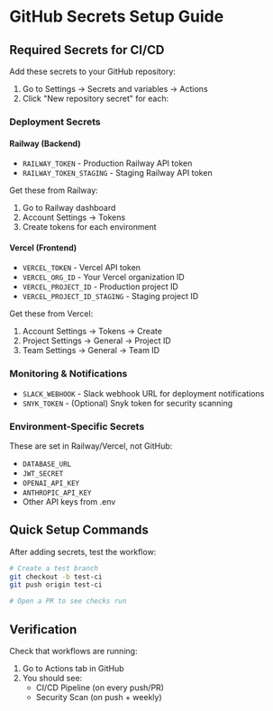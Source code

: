 # GitHub Secrets Setup Guide

## Required Secrets for CI/CD

Add these secrets to your GitHub repository:
1. Go to Settings → Secrets and variables → Actions
2. Click "New repository secret" for each:

### Deployment Secrets

#### Railway (Backend)
- `RAILWAY_TOKEN` - Production Railway API token
- `RAILWAY_TOKEN_STAGING` - Staging Railway API token

Get these from Railway:
1. Go to Railway dashboard
2. Account Settings → Tokens
3. Create tokens for each environment

#### Vercel (Frontend)
- `VERCEL_TOKEN` - Vercel API token
- `VERCEL_ORG_ID` - Your Vercel organization ID
- `VERCEL_PROJECT_ID` - Production project ID
- `VERCEL_PROJECT_ID_STAGING` - Staging project ID

Get these from Vercel:
1. Account Settings → Tokens → Create
2. Project Settings → General → Project ID
3. Team Settings → General → Team ID

### Monitoring & Notifications
- `SLACK_WEBHOOK` - Slack webhook URL for deployment notifications
- `SNYK_TOKEN` - (Optional) Snyk token for security scanning

### Environment-Specific Secrets

These are set in Railway/Vercel, not GitHub:
- `DATABASE_URL`
- `JWT_SECRET`
- `OPENAI_API_KEY`
- `ANTHROPIC_API_KEY`
- Other API keys from .env

## Quick Setup Commands

After adding secrets, test the workflow:

```bash
# Create a test branch
git checkout -b test-ci
git push origin test-ci

# Open a PR to see checks run
```

## Verification

Check that workflows are running:
1. Go to Actions tab in GitHub
2. You should see:
   - CI/CD Pipeline (on every push/PR)
   - Security Scan (on push + weekly)